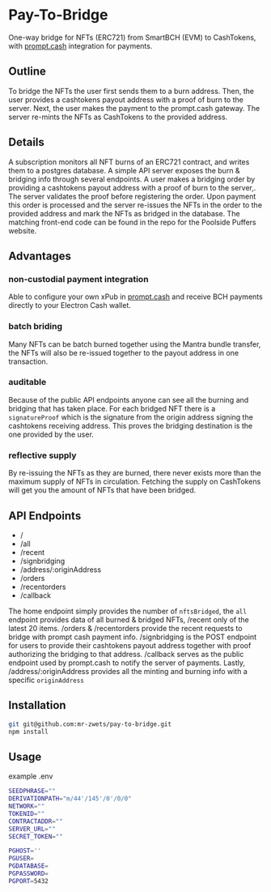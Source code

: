 # Pay-To-Bridge

One-way bridge for NFTs (ERC721) from SmartBCH (EVM) to CashTokens, with [prompt.cash](https://prompt.cash/) integration for payments.

## Outline

To bridge the NFTs the user first sends them to a burn address.
Then, the user provides a cashtokens payout address with a proof of burn to the server.
Next, the user makes the payment to the prompt.cash gateway.
The server re-mints the NFTs as CashTokens to the provided address.

## Details

A subscription monitors all NFT burns of an ERC721 contract, and writes them to a postgres database.
A simple API server exposes the burn & bridging info through several endpoints.
A user makes a bridging order by providing a cashtokens payout address with a proof of burn to the server,.
The server validates the proof before registering the order.
Upon payment this order is processed and the server re-issues the NFTs in the order to the provided address and mark the NFTs as bridged in the database.
The matching front-end code can be found in the repo for the Poolside Puffers website.

## Advantages

### non-custodial payment integration

Able to configure your own xPub in [prompt.cash](https://prompt.cash/) and receive BCH payments directly to your Electron Cash wallet.

### batch briding

Many NFTs can be batch burned together using the Mantra bundle transfer, the NFTs will also be re-issued together to the payout address in one transaction.

### auditable

Because of the public API endpoints anyone can see all the burning and bridging that has taken place. For each bridged NFT there is a `signatureProof` which is the signature from the origin address signing the cashtokens receiving address. This proves the bridging destination is the one provided by the user.

### reflective supply

By re-issuing the NFTs as they are burned, there never exists more than the maximum supply of NFTs in circulation. Fetching the supply on CashTokens will get you the amount of NFTs that have been bridged.

## API Endpoints

- /
- /all
- /recent
- /signbridging
- /address/:originAddress
- /orders
- /recentorders
- /callback

The home endpoint simply provides the number of `nftsBridged`, the `all` endpoint provides data of all burned & bridged NFTs, /recent only of the latest 20 items.
/orders & /recentorders provide the recent requests to bridge with prompt cash payment info.
/signbridging is the POST endpoint for users to provide their cashtokens payout address together with proof authorizing the bridging to that address.
/callback serves as the public endpoint used by prompt.cash to notify the server of payments.
Lastly, /address/:originAddress provides all the minting and burning info with a specific `originAddress`

## Installation

```bash
git git@github.com:mr-zwets/pay-to-bridge.git
npm install
```

## Usage

example .env

```bash
SEEDPHRASE=""
DERIVATIONPATH="m/44'/145'/0'/0/0"
NETWORK=""
TOKENID=""
CONTRACTADDR=""
SERVER_URL=""
SECRET_TOKEN=""

PGHOST=''
PGUSER=
PGDATABASE=
PGPASSWORD=
PGPORT=5432
```